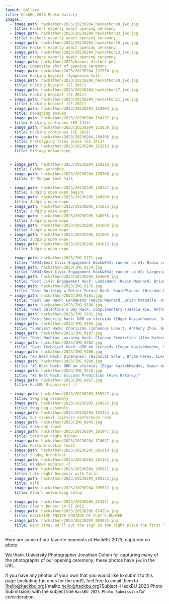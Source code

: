 ```yaml
---
layout: gallery
title: HackBU 2023 Photo Gallery
images:
  - image_path: hackathon/2023/20230204_hackathon08_jwc.jpg
    title: Hackers eagerly await opening ceremony
  - image_path: hackathon/2023/20230204_hackathon03_jwc.jpg
    title: Hackers eagerly await opening ceremony
  - image_path: hackathon/2023/20230204_hackathon10_jwc.jpg
    title: Hackers eagerly await opening ceremony
  - image_path: hackathon/2023/20230204_hackathon13_jwc.jpg
    title: Hackers eagerly await opening ceremony
  - image_path: hackathon/2023/banner_distort.png
    title: Composite shot of opening ceremony
  - image_path: hackathon/2023/20230204_132556.jpg
    title: Hacking begins! (Symposium hall)
  - image_path: hackathon/2023/20230204_hackathon19_jwc.jpg
    title: Hacking begins! (CE 2011)
  - image_path: hackathon/2023/20230204_hackathon17_jwc.jpg
    title: Hacking begins! (CE 2011)
  - image_path: hackathon/2023/20230204_hackathon21_jwc.jpg
    title: Hacking begins! (CE 2011)
  - image_path: hackathon/2023/20230204_152903.jpg
    title: Debugging ensues
  - image_path: hackathon/2023/20230204_154117.jpg
    title: Hacking continues (ES 1413)
  - image_path: hackathon/2023/20230204_152838.jpg
    title: Hacking continues (CE 2011)
  - image_path: hackathon/2023/20230204_230406.jpg
    title: Prototyping takes place (ES 1413)
  - image_path: hackathon/2023/20230204_152813.jpg
    title: Mid-day networking


  - image_path: hackathon/2023/20230204_150216.jpg
    title: Python workshop
  - image_path: hackathon/2023/20230204_170706.jpg
    title: JP Morgan Tech Talk

  - image_path: hackathon/2023/20230205_140747.jpg
    title: Judging open expo begins
  - image_path: hackathon/2023/20230205_140800.jpg
    title: Judging open expo
  - image_path: hackathon/2023/20230205_141023.jpg
    title: Judging open expo
  - image_path: hackathon/2023/20230205_140958.jpg
    title: Judging open expo
  - image_path: hackathon/2023/20230205_141009.jpg
    title: Judging open expo
  - image_path: hackathon/2023/20230205_141002.jpg
    title: Judging open expo
  - image_path: hackathon/2023/20230205_141012.jpg
    title: Judging open expo

  - image_path: hackathon/2023/IMG_9171.jpg
    title: "&#34;Best Civic Engagement Hack&#34; runner up #1: Radio schedule (Maxwell Parker-Blue, Matt Szklany, Tyler Lippold)"
  - image_path: hackathon/2023/IMG_9174.jpg
    title: "&#34;Best Civic Engagement Hack&#34; runner up #2: Largesse (Esteban Perez, Michael Fehrer, Nicholas Mattern, Kaitlyn Matthews)"
  - image_path: hackathon/2023/20230205_164609.jpg
    title: "Best Civic Engagement Hack: LendaHand (Kevin Maynard, Brian Matzelle, Adrian Sujkovic)"
  - image_path: hackathon/2023/IMG_9176.jpg
    title: "Best Building a Better Future Hack: RoutePlanner (Brendan Deneen, Thomas Parangelo)"
  - image_path: hackathon/2023/IMG_9181.jpg
    title: "Best Geo Hack: LendaHand (Kevin Maynard, Brian Matzelle, Adrian Sujkovic)"
  - image_path: hackathon/2023/IMG_9188.jpg
    title: "Best Valentine's Day Hack: Complimentary (Jessie Xie, Anthony Qiu, Kevin Cao, Edwin Zheng)"
  - image_path: hackathon/2023/IMG_9191.jpg
    title: "Best Security Hack: DRM on steroids (Edgar Kaziakhmedov, Samir Aghayev)"
  - image_path: hackathon/2023/IMG_9194.jpg
    title: "Funniest Hack: Charizzma (Johannes Losert, Anthony Zhou, Berk Ott, Lucy Chen)"
  - image_path: hackathon/2023/IMG_9197.jpg
    title: "Best Machine Learning Hack: Glucose Prediction (Alex Kaforey)"
  - image_path: hackathon/2023/IMG_9202.jpg
    title: "Best Technical Hack: DRM on steroids (Edgar Kaziakhmedov, Samir Aghayev)"
  - image_path: hackathon/2023/IMG_9206.jpg
    title: "#3 Best Hack: DineTunes! (Nicholas Solar, Bryan Perez, Luke Sypniewski, David Lovejoy)"
  - image_path: hackathon/2023/IMG_9208.jpg
    title: "#2 Best Hack: DRM on steroids (Edgar Kaziakhmedov, Samir Aghayev)"
  - image_path: hackathon/2023/IMG_9210.jpg
    title: "#1 Best Hack: Glucose Prediction (Alex Kaforey)"
  - image_path: hackathon/2023/IMG_6857.jpg
    title: HackBU Organizers! :)

  - image_path: hackathon/2023/20230203_155927.jpg
    title: Swag bag assembly
  - image_path: hackathon/2023/20230203_160926.jpg
    title: Swag bag assembly
  - image_path: hackathon/2023/20230204_193143.jpg
    title: Our <s>evil lair</s> conference room
  - image_path: hackathon/2023/IMG_6845.jpg
    title: Saturday lunch
  - image_path: hackathon/2023/20230204_181947.jpg
    title: Saturday night dinner
  - image_path: hackathon/2023/20230204_174617.jpg
    title: Fortune cookie feast
  - image_path: hackathon/2023/20230205_081810.jpg
    title: Sunday breakfast
  - image_path: hackathon/2023/20230204_201142.jpg
    title: Windows updates <3
  - image_path: hackathon/2023/20230204_205011.jpg
    title: Late night Geogessr with Colin
  - image_path: hackathon/2023/20230204_205222.jpg
    title: milk
  - image_path: hackathon/2023/20230204_205512.jpg
    title: Alan's networking setup

  - image_path: hackathon/2023/20230205_074151.jpg
    title: Clay's bunker in CE 2011
  - image_path: hackathon/2023/20230205_074254.jpg
    title: EXCLUSIVE INSIDE FOOTAGE OF CLAY'S BUNKER
  - image_path: hackathon/2023/20230204_084925.jpg
    title: Next time, we'll put the sign in the right place the first time :)
---
```


Here are some of our favorite moments of HackBU 2023, captured on photo.

We thank University Photographer Jonathan Cohen for capturing many of the photographs of our opening ceremony; these photos have `jwc` in the URL.

If you have any photos of your own that you would like to submit to this page (including fun ones for the end!), feel free to email them to [hello@hackbu.org](mailto:hello@hackbu.org?Subject=HackBU 2023 Photo Submission) with the subject line `HackBU 2023 Photo Submission` for consideration.
